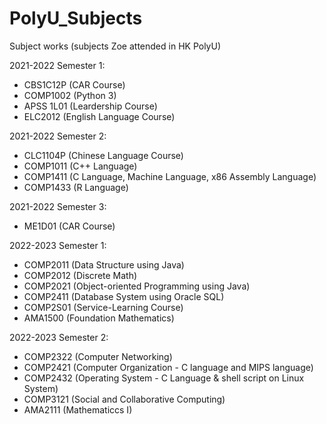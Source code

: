 # PolyU_Subjects
Subject works (subjects Zoe attended in HK PolyU)

2021-2022 Semester 1:
- CBS1C12P (CAR Course)
- COMP1002 (Python 3)
- APSS 1L01 (Leardership Course)
- ELC2012 (English Language Course)

2021-2022 Semester 2:
- CLC1104P (Chinese Language Course)
- COMP1011 (C++ Language)
- COMP1411 (C Language, Machine Language, x86 Assembly Language)
- COMP1433 (R Language)

2021-2022 Semester 3:
- ME1D01 (CAR Course)

2022-2023 Semester 1:
- COMP2011 (Data Structure using Java)
- COMP2012 (Discrete Math)
- COMP2021 (Object-oriented Programming using Java)
- COMP2411 (Database System using Oracle SQL)
- COMP2S01 (Service-Learning Course)
- AMA1500 (Foundation Mathematics)

2022-2023 Semester 2:
- COMP2322 (Computer Networking)
- COMP2421 (Computer Organization - C language and MIPS language)
- COMP2432 (Operating System - C Language & shell script on Linux System)
- COMP3121 (Social and Collaborative Computing)
- AMA2111 (Mathematiccs I)
